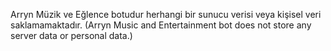 Arryn Müzik ve Eğlence botudur herhangi bir sunucu verisi veya kişisel veri saklamamaktadır.
(Arryn Music and Entertainment bot does not store any server data or personal data.)